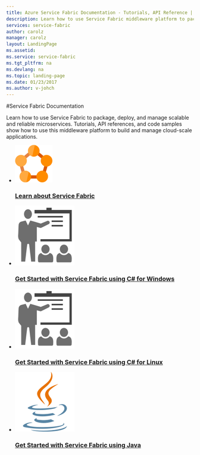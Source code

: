 ```yaml
---
title: Azure Service Fabric Documentation - Tutorials, API Reference | Microsoft Docs
description: Learn how to use Service Fabric middleware platform to package and deploy microservices for cloud-scale applications. Tutorials, API references, and code samples.
services: service-fabric
author: carolz
manager: carolz
layout: LandingPage
ms.assetid: 
ms.service: service-fabric
ms.tgt_pltfrm: na
ms.devlang: na
ms.topic: landing-page
ms.date: 01/23/2017
ms.author: v-johch
---
```

#Service Fabric Documentation

Learn how to use Service Fabric to package, deploy, and manage scalable and reliable microservices. Tutorials, API references, and code samples show how to use this middleware platform to build and manage cloud-scale applications.

<ul class="panelContent cardsFTitle">
    <li>
        <a href="/service-fabric/service-fabric-overview">
        <div class="cardSize">
            <div class="cardPadding">
                <div class="card">
                    <div class="cardImageOuter">
                        <div class="cardImage">
                            <img src="media/index/service-fabric.svg" alt="" />
                        </div>
                    </div>
                    <div class="cardText">
                        <h3>Learn about Service Fabric</h3>
                    </div>
                </div>
            </div>
        </div>
        </a>
    </li>
    <li>
        <a href="/service-fabric/service-fabric-create-your-first-application-in-visual-studio">
        <div class="cardSize">
            <div class="cardPadding">
                <div class="card">
                    <div class="cardImageOuter">
                        <div class="cardImage">
                            <img src="media/index/get-started.svg" alt="" />
                        </div>
                    </div>
                    <div class="cardText">
                        <h3>Get Started with Service Fabric using C# for Windows</h3>
                    </div>
                </div>
            </div>
        </div>
        </a>
    </li>
    <li>
        <a href="/service-fabric/service-fabric-create-your-first-linux-application-with-csharp">
        <div class="cardSize">
            <div class="cardPadding">
                <div class="card">
                    <div class="cardImageOuter">
                        <div class="cardImage">
                            <img src="media/index/get-started.svg" alt="" />
                        </div>
                    </div>
                    <div class="cardText">
                        <h3>Get Started with Service Fabric using C# for Linux</h3>
                    </div>
                </div>
            </div>
        </div>
        </a>
    </li>
    <li>
        <a href="/service-fabric/service-fabric-create-your-first-linux-application-with-java">
        <div class="cardSize">
            <div class="cardPadding">
                <div class="card">
                    <div class="cardImageOuter">
                        <div class="cardImage">
                            <img src="media/index/java.svg" alt="" />
                        </div>
                    </div>
                    <div class="cardText">
                        <h3>Get Started with Service Fabric using Java</h3>
                    </div>
                </div>
            </div>
        </div>
        </a>
    </li>
	
	
</ul>
